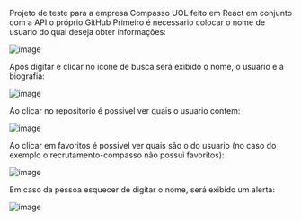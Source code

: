 Projeto de teste para a empresa Compasso UOL feito em React em conjunto com a API o próprio GitHub
Primeiro é necessario colocar o nome de usuario do qual deseja obter informações:

![image](https://user-images.githubusercontent.com/79283952/132100901-c81be7a8-2229-48f7-8db4-83b3b99b08fb.png)

Após digitar e clicar no icone de busca será exibido o nome, o usuario e a biografia:

![image](https://user-images.githubusercontent.com/79283952/132100950-289d929b-e746-4ca4-86aa-59a302cc1894.png)

Ao clicar no repositorio é possivel ver quais o usuario contem:

![image](https://user-images.githubusercontent.com/79283952/132100975-7f9ff929-869f-417e-b81f-75988bfd557f.png)

Ao clicar em favoritos é possivel ver quais são o do usuario (no caso do exemplo o recrutamento-compasso não possui favoritos):

![image](https://user-images.githubusercontent.com/79283952/132100995-599fd08e-f884-456e-aad5-59c8a47a3ca8.png)

Em caso da pessoa esquecer de digitar o nome, será exibido um alerta:

![image](https://user-images.githubusercontent.com/79283952/132101043-832740ef-da8a-4638-9c59-5f1c9ca768d9.png)


